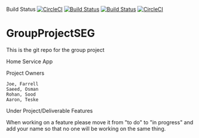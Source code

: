 Build Status
[![CircleCI](https://circleci.com/gh/AaronTeske/GroupProjectSEG.svg?style=svg)](https://circleci.com/gh/AaronTeske/GroupProjectSEG)
[![Build Status](https://circleci.com/gh/AaronTeske/GroupProjectSEG.png?branch=master)](https://circleci.com/gh/AaronTeske/GroupProjectSEG)
[![Build Status](https://circleci.com/gh/SEG2105F18/ProductCatalog.png?branch=master)](https://circleci.com/gh/SEG2105F18/ProductCatalog)
[![CircleCI](https://circleci.com/gh/AaronTeske/GroupProjectSEG.svg?style=svg&circle-token=c296dda29c7fc8b0865a5d5b767c067e6b0c5fe5)](https://circleci.com/gh/AaronTeske/GroupProjectSEG)

# GroupProjectSEG
This is the git repo for the group project

Home Service App

Project Owners

	Joe, Farrell
	Saeed, Osman
	Rohan, Sood
	Aaron, Teske


Under Project/Deliverable Features

When working on a feature please move it from "to do" to "in progress" and add your name so that 
no one will be working on the same thing.
